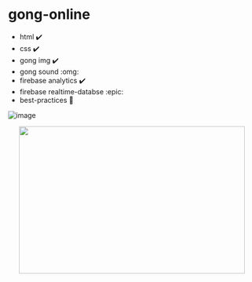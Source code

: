 # gong-online

* html :heavy_check_mark:
* css :heavy_check_mark:
* gong img :heavy_check_mark:
* gong sound :omg:
* firebase analytics :heavy_check_mark:
* firebase realtime-databse :epic:
* best-practices :grimacing:

![image](https://user-images.githubusercontent.com/5923706/75611732-dc727080-5afb-11ea-92d7-ec66330fd58e.png)
<p align="center">
  <img width="460" height="300" src="https://user-images.githubusercontent.com/5923706/75611798-68849800-5afc-11ea-801f-b732fe9110df.gif">
</p>
